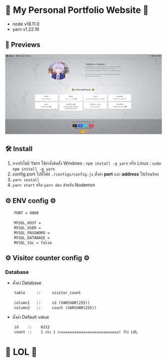 <h1>🚀 My Personal Portfolio Website 🚀</h1>

- node v18.11.0
- yarn v1.22.19

<h2>📸 Previews</h2>

<img src="./public/assets/images/README_PRE1.JPG">

<h2>🛠 Install</h2>

1) หากยังไม่มี Yarn ใช้คำสั่งติดตั้ง Windows : `npm install -g yarn` หรือ Linux : `sudo npm install -g yarn`
2) config port ไปที่ไฟล์ `./configs/config.js` ตั้งค่า **port** เเละ **address** ให้เรียนร้อย
3) `yarn install`
4) `yarn start` หรือ `yarn dev` สำหรับ Nodemon

<h2>⚙ ENV config ⚙</h2>

```env
    PORT = 8080

    MYSQL_HOST = 
    MYSQL_USER = 
    MYSQL_PASSWORD = 
    MYSQL_DATABASE = 
    MYSQL_SSL = false
```

<h2>⚙ Visitor counter config ⚙</h2>
<h3>Database</h3>

- ตั้งค่า Database

```asciidoc
    table     ::     visitor_count

    column1   ::     id (VARCHAR(255))
    column2   ::     count (VARCHAR(255))
```

- ตั้งค่า Default value 
  
```asciidoc
    id    ::    6212
    count ::    1 หรือ 1 ล้านนนนนนนนนนนนนนนนนนนนนนนนนน! ก็ได้ LOL    
```

<h1>🎃  LOL  🎃</h1>